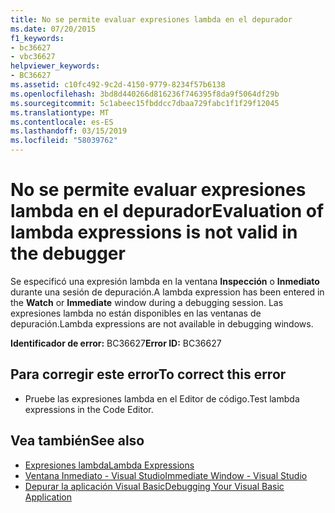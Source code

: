 ```yaml
---
title: No se permite evaluar expresiones lambda en el depurador
ms.date: 07/20/2015
f1_keywords:
- bc36627
- vbc36627
helpviewer_keywords:
- BC36627
ms.assetid: c10fc492-9c2d-4150-9779-8234f57b6138
ms.openlocfilehash: 3bd8d440266d816236f746395f8da9f5064df29b
ms.sourcegitcommit: 5c1abeec15fbddcc7dbaa729fabc1f1f29f12045
ms.translationtype: MT
ms.contentlocale: es-ES
ms.lasthandoff: 03/15/2019
ms.locfileid: "58039762"
---
```

# <a name="evaluation-of-lambda-expressions-is-not-valid-in-the-debugger"></a><span data-ttu-id="5e079-102">No se permite evaluar expresiones lambda en el depurador</span><span class="sxs-lookup"><span data-stu-id="5e079-102">Evaluation of lambda expressions is not valid in the debugger</span></span>
<span data-ttu-id="5e079-103">Se especificó una expresión lambda en la ventana **Inspección** o **Inmediato** durante una sesión de depuración.</span><span class="sxs-lookup"><span data-stu-id="5e079-103">A lambda expression has been entered in the **Watch** or **Immediate** window during a debugging session.</span></span> <span data-ttu-id="5e079-104">Las expresiones lambda no están disponibles en las ventanas de depuración.</span><span class="sxs-lookup"><span data-stu-id="5e079-104">Lambda expressions are not available in debugging windows.</span></span>  
  
 <span data-ttu-id="5e079-105">**Identificador de error:** BC36627</span><span class="sxs-lookup"><span data-stu-id="5e079-105">**Error ID:** BC36627</span></span>  
  
## <a name="to-correct-this-error"></a><span data-ttu-id="5e079-106">Para corregir este error</span><span class="sxs-lookup"><span data-stu-id="5e079-106">To correct this error</span></span>  
  
-   <span data-ttu-id="5e079-107">Pruebe las expresiones lambda en el Editor de código.</span><span class="sxs-lookup"><span data-stu-id="5e079-107">Test lambda expressions in the Code Editor.</span></span>  
  
## <a name="see-also"></a><span data-ttu-id="5e079-108">Vea también</span><span class="sxs-lookup"><span data-stu-id="5e079-108">See also</span></span>

- [<span data-ttu-id="5e079-109">Expresiones lambda</span><span class="sxs-lookup"><span data-stu-id="5e079-109">Lambda Expressions</span></span>](../../visual-basic/programming-guide/language-features/procedures/lambda-expressions.md)
- [<span data-ttu-id="5e079-110">Ventana Inmediato - Visual Studio</span><span class="sxs-lookup"><span data-stu-id="5e079-110">Immediate Window - Visual Studio</span></span>](/visualstudio/ide/reference/immediate-window)
- [<span data-ttu-id="5e079-111">Depurar la aplicación Visual Basic</span><span class="sxs-lookup"><span data-stu-id="5e079-111">Debugging Your Visual Basic Application</span></span>](../../visual-basic/developing-apps/debugging.md)
